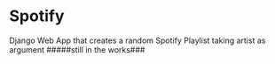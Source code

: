 # Spotify
Django Web App that creates a random Spotify Playlist taking artist as argument
#####still in the works###
